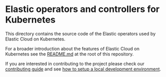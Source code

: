 # Elastic operators and controllers for Kubernetes

This directory contains the source code of the Elastic operators used by Elastic Cloud on Kubernetes.

For a broader introduction about the features of Elastic Cloud on Kubernetes see the [README.md](../README.md) at the root of this repository.

If you are interested in contributing to the project please check our [contributing guide](../CONTRIBUTING.md) and see [how to setup a local development environment](setup-development-environment.md).
